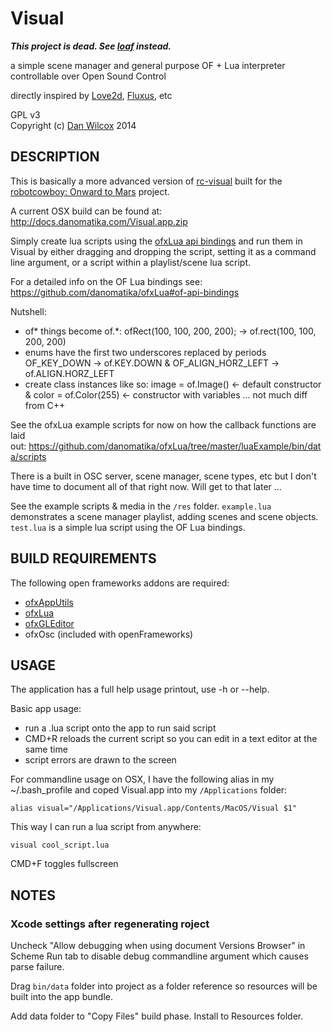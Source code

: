 Visual
======

**_This project is dead. See [loaf](https://github.com/danomatika/loaf) instead._**

a simple scene manager and general purpose OF + Lua interpreter controllable over Open Sound Control

directly inspired by [Love2d](http://www.love2d.org/), [Fluxus](http://www.pawfal.org//fluxus), etc 

GPL v3  
Copyright (c) [Dan Wilcox](danomatika.com) 2014

DESCRIPTION
-----------

This is basically a more advanced version of [rc-visual](https://github.com/danomatika/rc-visual) built for the [robotcowboy: Onward to Mars](http://robotcowboy.com/onwardtomars) project.

A current OSX build can be found at: <http://docs.danomatika.com/Visual.app.zip>

Simply create lua scripts using the [ofxLua api bindings](https://github.com/danomatika/ofxLua/tree/master/src/bindings) and run them in Visual by either dragging and dropping the script, setting it as a command line argument, or a script within a playlist/scene lua script.

For a detailed info on the OF Lua bindings see: <https://github.com/danomatika/ofxLua#of-api-bindings>

Nutshell: 

* of* things become of.*: ofRect(100, 100, 200, 200); -> of.rect(100, 100, 200, 200)
* enums have the first two underscores replaced by periods OF_KEY_DOWN -> of.KEY.DOWN & OF_ALIGN_HORZ_LEFT -> of.ALIGN.HORZ_LEFT
* create class instances like so: image = of.Image() <- default constructor & color = of.Color(255) <- constructor with variables ... not much diff from C++

See the ofxLua example scripts for now on how the callback functions are laid out: <https://github.com/danomatika/ofxLua/tree/master/luaExample/bin/data/scripts>

There is a built in OSC server, scene manager, scene types, etc but I don't have time to document all of that right now. Will get to that later ... 

See the example scripts & media in the `/res` folder. `example.lua` demonstrates a scene manager playlist, adding scenes and scene objects. `test.lua` is a simple lua script using the OF Lua bindings.

BUILD REQUIREMENTS
------------------

The following open frameworks addons are required:

* [ofxAppUtils](https://github.com/danomatika/ofxAppUtils)
* [ofxLua](https://github.com/danomatika/ofxLua)
* [ofxGLEditor](https://github.com/Akira-Hayasaka/ofxGLEditor)
* ofxOsc (included with openFrameworks)

USAGE
-----

The application has a full help usage printout, use -h or --help.

Basic app usage:

* run a .lua script onto the app to run said script
* CMD+R reloads the current script so you can edit in a text editor at the same time
* script errors are drawn to the screen

For commandline usage on OSX, I have the following alias in my ~/.bash_profile and coped Visual.app into my `/Applications` folder:

    alias visual="/Applications/Visual.app/Contents/MacOS/Visual $1"

This way I can run a lua script from anywhere:

    visual cool_script.lua

CMD+F toggles fullscreen

NOTES
-----

### Xcode settings after regenerating roject

Uncheck "Allow debugging when using document Versions Browser" in Scheme Run tab to disable debug commandline argument which causes parse failure.

Drag `bin/data` folder into project as a folder reference so resources will be built into the app bundle.

Add data folder to "Copy Files" build phase. Install to Resources folder.
